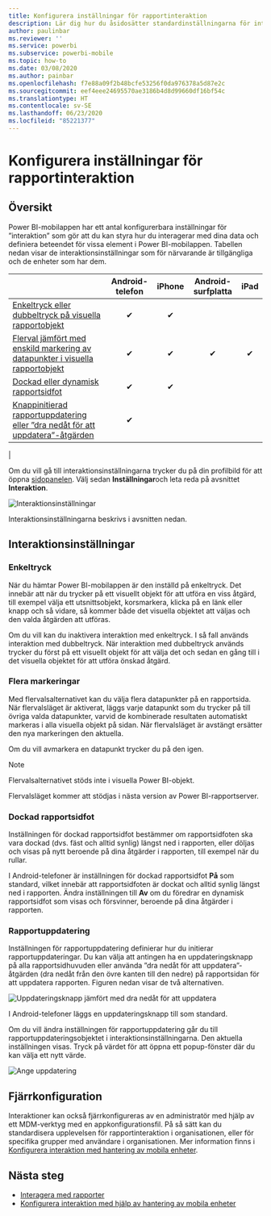 ```yaml
---
title: Konfigurera inställningar för rapportinteraktion
description: Lär dig hur du åsidosätter standardinställningarna för interaktion för rapporter.
author: paulinbar
ms.reviewer: ''
ms.service: powerbi
ms.subservice: powerbi-mobile
ms.topic: how-to
ms.date: 03/08/2020
ms.author: painbar
ms.openlocfilehash: f7e88a09f2b48bcfe53256f0da976378a5d87e2c
ms.sourcegitcommit: eef4eee24695570ae3186b4d8d99660df16bf54c
ms.translationtype: HT
ms.contentlocale: sv-SE
ms.lasthandoff: 06/23/2020
ms.locfileid: "85221377"
---
```

# <a name="configure-report-interaction-settings"></a>Konfigurera inställningar för rapportinteraktion

## <a name="overview"></a>Översikt

Power BI-mobilappen har ett antal konfigurerbara inställningar för ”interaktion” som gör att du kan styra hur du interagerar med dina data och definiera beteendet för vissa element i Power BI-mobilappen. Tabellen nedan visar de interaktionsinställningar som för närvarande är tillgängliga och de enheter som har dem.

|| Android-telefon | iPhone | Android-surfplatta  | iPad |
|-|:-:|:-:|:-:|:-:|
| [Enkeltryck eller dubbeltryck på visuella rapportobjekt](#single-tap) |✔|✔|||
| [Flerval jämfört med enskild markering av datapunkter i visuella rapportobjekt](#multi-select) |✔|✔|✔|✔|
| [Dockad eller dynamisk rapportsidfot](#docked-report-footer) |✔|✔|||
| [Knappinitierad rapportuppdatering eller ”dra nedåt för att uppdatera”-åtgärden](#report-refresh) |✔||||
|

Om du vill gå till interaktionsinställningarna trycker du på din profilbild för att öppna [sidopanelen](./mobile-apps-home-page.md#header). Välj sedan **Inställningar**och leta reda på avsnittet **Interaktion**.

![Interaktionsinställningar](./media/mobile-app-interaction-settings/powerbi-mobile-app-interactions-section.png)

Interaktionsinställningarna beskrivs i avsnitten nedan.

## <a name="interaction-settings"></a>Interaktionsinställningar

### <a name="single-tap"></a>Enkeltryck
När du hämtar Power BI-mobilappen är den inställd på enkeltryck. Det innebär att när du trycker på ett visuellt objekt för att utföra en viss åtgärd, till exempel välja ett utsnittsobjekt, korsmarkera, klicka på en länk eller knapp och så vidare, så kommer både det visuella objektet att väljas och den valda åtgärden att utföras.

Om du vill kan du inaktivera interaktion med enkeltryck. I så fall används interaktion med dubbeltryck. När interaktion med dubbeltryck används trycker du först på ett visuellt objekt för att välja det och sedan en gång till i det visuella objektet för att utföra önskad åtgärd.

### <a name="multi-select"></a>Flera markeringar

Med flervalsalternativet kan du välja flera datapunkter på en rapportsida. När flervalsläget är aktiverat, läggs varje datapunkt som du trycker på till övriga valda datapunkter, varvid de kombinerade resultaten automatiskt markeras i alla visuella objekt på sidan. När flervalsläget är avstängt ersätter den nya markeringen den aktuella.

Om du vill avmarkera en datapunkt trycker du på den igen.

>[!NOTE]
>Flervalsalternativet stöds inte i visuella Power BI-objekt.
>
>Flervalsläget kommer att stödjas i nästa version av Power BI-rapportserver.

### <a name="docked-report-footer"></a>Dockad rapportsidfot

Inställningen för dockad rapportsidfot bestämmer om rapportsidfoten ska vara dockad (dvs. fäst och alltid synlig) längst ned i rapporten, eller döljas och visas på nytt beroende på dina åtgärder i rapporten, till exempel när du rullar.

I Android-telefoner är inställningen för dockad rapportsidfot **På** som standard, vilket innebär att rapportsidfoten är dockat och alltid synlig längst ned i rapporten. Ändra inställningen till **Av** om du föredrar en dynamisk rapportsidfot som visas och försvinner, beroende på dina åtgärder i rapporten.

### <a name="report-refresh"></a>Rapportuppdatering

Inställningen för rapportuppdatering definierar hur du initierar rapportuppdateringar. Du kan välja att antingen ha en uppdateringsknapp på alla rapportsidhuvuden eller använda ”dra nedåt för att uppdatera”-åtgärden (dra nedåt från den övre kanten till den nedre) på rapportsidan för att uppdatera rapporten. Figuren nedan visar de två alternativen. 

![Uppdateringsknapp jämfört med dra nedåt för att uppdatera](./media/mobile-app-interaction-settings/powerbi-mobile-app-interactions-refresh-button-versus-pull.png)

I Android-telefoner läggs en uppdateringsknapp till som standard.

Om du vill ändra inställningen för rapportuppdatering går du till rapportuppdateringsobjektet i interaktionsinställningarna. Den aktuella inställningen visas. Tryck på värdet för att öppna ett popup-fönster där du kan välja ett nytt värde.

![Ange uppdatering](./media/mobile-app-interaction-settings/powerbi-mobile-app-interactions-set-refresh.png)

## <a name="remote-configuration"></a>Fjärrkonfiguration

Interaktioner kan också fjärrkonfigureras av en administratör med hjälp av ett MDM-verktyg med en appkonfigurationsfil. På så sätt kan du standardisera upplevelsen för rapportinteraktion i organisationen, eller för specifika grupper med användare i organisationen. Mer information finns i [Konfigurera interaktion med hantering av mobila enheter](./mobile-app-configuration.md).


## <a name="next-steps"></a>Nästa steg
* [Interagera med rapporter](./mobile-reports-in-the-mobile-apps.md#interact-with-reports)
* [Konfigurera interaktion med hjälp av hantering av mobila enheter](./mobile-app-configuration.md)
